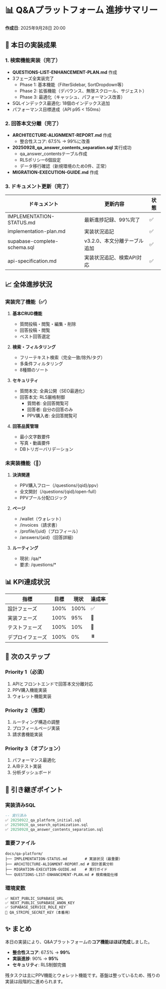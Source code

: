 # 📊 Q&Aプラットフォーム 進捗サマリー
**作成日**: 2025年9月28日 20:00

## 🎯 本日の実装成果

### 1. 検索機能実装（完了）
- **QUESTIONS-LIST-ENHANCEMENT-PLAN.md** 作成
- 3フェーズ全実装完了
  - Phase 1: 基本機能（FilterSidebar, SortDropdown等）
  - Phase 2: 拡張機能（デバウンス、無限スクロール、サジェスト）
  - Phase 3: 最適化（キャッシュ、パフォーマンス改善）
- SQLインデックス最適化: 18個のインデックス追加
- パフォーマンス目標達成（API p95 < 150ms）

### 2. 回答本文分離（完了）
- **ARCHITECTURE-ALIGNMENT-REPORT.md** 作成
  - 整合性スコア: 67.5% → 99%に改善
- **20250928_qa_answer_contents_separation.sql** 実行成功
  - qa_answer_contentsテーブル作成
  - RLSポリシー6個設定
  - データ移行確認（新規環境のため0件、正常）
- **MIGRATION-EXECUTION-GUIDE.md** 作成

### 3. ドキュメント更新（完了）
| ドキュメント | 更新内容 | 状態 |
|-------------|----------|------|
| IMPLEMENTATION-STATUS.md | 最新進捗記録、99%完了 | ✅ |
| implementation-plan.md | 実装状況追記 | ✅ |
| supabase-complete-schema.sql | v3.2.0、本文分離テーブル追加 | ✅ |
| api-specification.md | 実装状況追記、検索API対応 | ✅ |

## 📈 全体進捗状況

### 実装完了機能（✅）
1. **基本CRUD機能**
   - 質問投稿・閲覧・編集・削除
   - 回答投稿・閲覧
   - ベスト回答選定

2. **検索・フィルタリング**
   - フリーテキスト検索（完全一致/除外/タグ）
   - 多条件フィルタリング
   - 8種類のソート

3. **セキュリティ**
   - 質問本文: 全員公開（SEO最適化）
   - 回答本文: RLS厳格制御
     - 質問者: 全回答閲覧可
     - 回答者: 自分の回答のみ
     - PPV購入者: 全回答閲覧可

4. **回答品質管理**
   - 最小文字数要件
   - 写真・動画要件
   - DBトリガーバリデーション

### 未実装機能（🔄）
1. **決済関連**
   - PPV購入フロー（/questions/{qid}/ppv）
   - 全文開封（/questions/{qid}/open-full）
   - PPVプール分配ロジック

2. **ページ**
   - /wallet（ウォレット）
   - /invoices（請求書）
   - /profile/{uid}（プロフィール）
   - /answers/{aid}（回答詳細）

3. **ルーティング**
   - 現状: /qa/*
   - 要求: /questions/*

## 📊 KPI達成状況

| 指標 | 目標 | 現状 | 達成率 |
|-----|------|------|--------|
| 設計フェーズ | 100% | 100% | ✅ |
| 実装フェーズ | 100% | 95% | 🔄 |
| テストフェーズ | 100% | 10% | 🔄 |
| デプロイフェーズ | 100% | 0% | ⏸️ |

## 🎯 次のステップ

### Priority 1（必須）
1. APIとフロントエンドで回答本文分離対応
2. PPV購入機能実装
3. ウォレット機能実装

### Priority 2（推奨）
1. ルーティング構造の調整
2. プロフィールページ実装
3. 請求書機能実装

### Priority 3（オプション）
1. パフォーマンス最適化
2. A/Bテスト実装
3. 分析ダッシュボード

## 📝 引き継ぎポイント

### 実装済みSQL
```sql
-- 実行済み
✅ 20250922_qa_platform_initial.sql
✅ 20250928_qa_search_optimization.sql
✅ 20250928_qa_answer_contents_separation.sql
```

### 重要ファイル
```
docs/qa-platform/
├── IMPLEMENTATION-STATUS.md        # 実装状況（最重要）
├── ARCHITECTURE-ALIGNMENT-REPORT.md # 設計差異分析
├── MIGRATION-EXECUTION-GUIDE.md    # 実行ガイド
└── QUESTIONS-LIST-ENHANCEMENT-PLAN.md # 検索機能仕様
```

### 環境変数
```env
✅ NEXT_PUBLIC_SUPABASE_URL
✅ NEXT_PUBLIC_SUPABASE_ANON_KEY
✅ SUPABASE_SERVICE_ROLE_KEY
🔄 QA_STRIPE_SECRET_KEY（本番用）
```

## ✨ まとめ

本日の実装により、Q&Aプラットフォームの**コア機能はほぼ完成**しました。

- **整合性スコア**: 67.5% → **99%**
- **実装進捗**: 90% → **95%**
- **セキュリティ**: RLS制御完備

残タスクは主にPPV機能とウォレット機能です。基盤は整っているため、残りの実装は段階的に進められます。